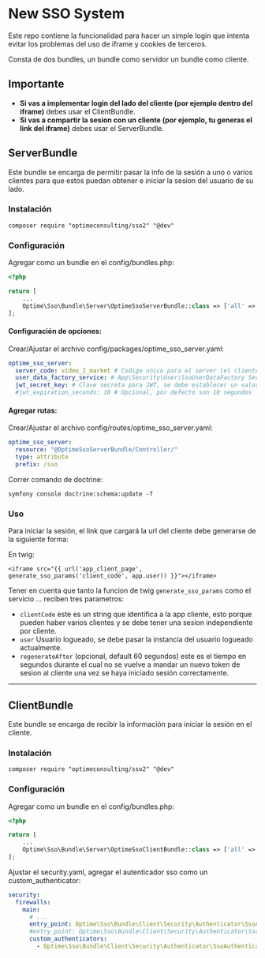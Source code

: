 # New SSO System

Este repo contiene la funcionalidad para hacer un simple login que intenta evitar los problemas del
uso de iframe y cookies de terceros.

Consta de dos bundles, un bundle como servidor un bundle como cliente.

## Importante

 * **Si vas a implementar login del lado del cliente (por ejemplo dentro del iframe)** debes usar el ClientBundle.
 * **Si vas a compartir la sesion con un cliente (por ejemplo, tu generas el link del iframe)** debes usar el ServerBundle.

## ServerBundle

Este bundle se encarga de permitir pasar la info de la sesión a uno o varios clientes para que estos puedan
obtener e iniciar la sesion del usuario de su lado.

### Instalación

```
composer require "optimeconsulting/sso2" "@dev"
```

### Configuración

Agregar como un bundle en el config/bundles.php:

```php
<?php

return [
    ...
    Optime\Sso\Bundle\Server\OptimeSsoServerBundle::class => ['all' => true],
];
```

#### Configuración de opciones:

Crear/Ajustar el archivo config/packages/optime_sso_server.yaml:

```yaml
optime_sso_server:
  server_code: video_2_market # Codigo unico para el server (el cliente puedo conectarse a varios servers).
  user_data_factory_service: # App\Security\User\SsoUserDataFactory Servicio que genera la data necesaria para la sesión.
  jwt_secret_key: # Clave secreta para JWT, se debe establecer un valor
  #jwt_expiration_seconds: 10 # Opcional, por defecto son 10 segundos 
```

#### Agregar rutas:

Crear/Ajustar el archivo config/routes/optime_sso_server.yaml:

```yaml
optime_sso_server:
  resource: "@OptimeSsoServerBundle/Controller/"
  type: attribute
  prefix: /sso
```

Correr comando de doctrine:

```
symfony console doctrine:schema:update -f
```

### Uso

Para iniciar la sesión, el link que cargará la url del cliente debe generarse de la siguiente forma:

En twig:

```jinja
<iframe src="{{ url('app_client_page', generate_sso_params('client_code', app.user)) }}"></iframe>
```

Tener en cuenta que tanto la funcion de twig `generate_sso_params` como el servicio ... reciben
tres parametros:

 * `clientCode` este es un string que identifica a la app cliente, esto porque pueden haber varios clientes
y se debe tener una sesion independiente por cliente.
 * `user` Usuario logueado, se debe pasar la instancia del usuario logueado actualmente.
 * `regenerateAfter` (opcional, default 60 segundos) este es el tiempo en segundos durante el cual no se
vuelve a mandar un nuevo token de sesion al cliente una vez se haya iniciado sesión correctamente.

<hr>

## ClientBundle

Este bundle se encarga de recibir la información para iniciar la sesión en el cliente.

### Instalación

```
composer require "optimeconsulting/sso2" "@dev"
```

### Configuración

Agregar como un bundle en el config/bundles.php:

```php
<?php

return [
    ...
    Optime\Sso\Bundle\Server\OptimeSsoClientBundle::class => ['all' => true],
];
```

Ajustar el security.yaml, agregar el autenticador sso como un custom_authenticator:

```yaml
security:
  firewalls:
    main:
      # ...
      entry_point: Optime\Sso\Bundle\Client\Security\Authenticator\SsoAuthenticator
      #entry_point: Optime\Sso\Bundle\Client\Security\Authenticator\SsoEntryPoint
      custom_authenticators:
        - Optime\Sso\Bundle\Client\Security\Authenticator\SsoAuthenticator
```